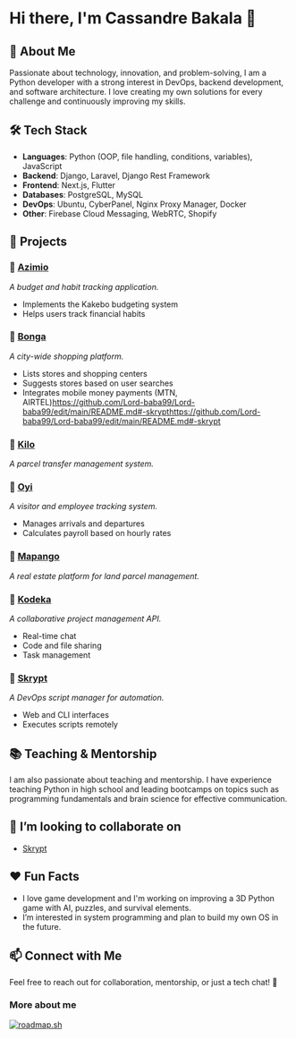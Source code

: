 # Hi there, I'm Cassandre Bakala 👋

## 🚀 About Me
Passionate about technology, innovation, and problem-solving, I am a Python developer with a strong interest in DevOps, backend development, and software architecture. I love creating my own solutions for every challenge and continuously improving my skills.

## 🛠️ Tech Stack
- **Languages**: Python (OOP, file handling, conditions, variables), JavaScript
- **Backend**: Django, Laravel, Django Rest Framework
- **Frontend**: Next.js, Flutter
- **Databases**: PostgreSQL, MySQL
- **DevOps**: Ubuntu, CyberPanel, Nginx Proxy Manager, Docker
- **Other**: Firebase Cloud Messaging, WebRTC, Shopify

## 💼 Projects
### 🔹 [Azimio](#)
_A budget and habit tracking application._
- Implements the Kakebo budgeting system
- Helps users track financial habits

### 🔹 [Bonga](#)
_A city-wide shopping platform._
- Lists stores and shopping centers
- Suggests stores based on user searches
- Integrates mobile money payments (MTN, AIRTEL)https://github.com/Lord-baba99/Lord-baba99/edit/main/README.md#-skrypthttps://github.com/Lord-baba99/Lord-baba99/edit/main/README.md#-skrypt

### 🔹 [Kilo](https://kilo.bb-business.ovh/)
_A parcel transfer management system._

### 🔹 [Oyi](#)
_A visitor and employee tracking system._
- Manages arrivals and departures
- Calculates payroll based on hourly rates

### 🔹 [Mapango](#)
_A real estate platform for land parcel management._

### 🔹 [Kodeka](#)
_A collaborative project management API._
- Real-time chat
- Code and file sharing
- Task management

### 🔹 [Skrypt](https://github.com/Lord-baba99/skrypt)
_A DevOps script manager for automation._
- Web and CLI interfaces
- Executes scripts remotely

## 📚 Teaching & Mentorship
I am also passionate about teaching and mentorship. I have experience teaching Python in high school and leading bootcamps on topics such as programming fundamentals and brain science for effective communication.

## 👯 I’m looking to collaborate on
-  [Skrypt](https://github.com/Lord-baba99/skrypt)

## ❤️ Fun Facts
- I love game development and I'm working on improving a 3D Python game with AI, puzzles, and survival elements.
- I’m interested in system programming and plan to build my own OS in the future.

## 📫 Connect with Me
Feel free to reach out for collaboration, mentorship, or just a tech chat! 🚀

### More about me
[![roadmap.sh](https://roadmap.sh/card/tall/66c9857d92ec1a8a730f82b3?variant=dark)](https://roadmap.sh)
<!--
**Lord-baba99/Lord-baba99** is a ✨ _special_ ✨ repository because its `README.md` (this file) appears on your GitHub profile.

Here are some ideas to get you started:

- 🔭 I’m currently working on ...
- 🌱 I’m currently learning ...
- 👯 I’m looking to collaborate on ...
- 🤔 I’m looking for help with ...
- 💬 Ask me about ...
- 📫 How to reach me: ...
- 😄 Pronouns: ...
- ⚡ Fun fact: ...
-->
